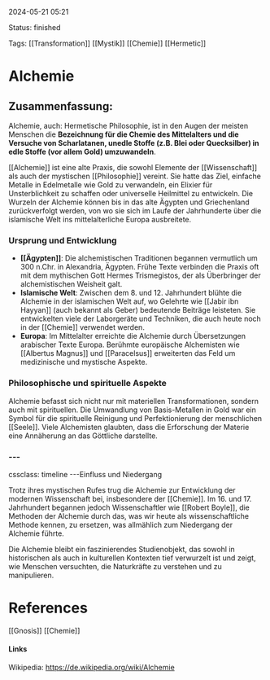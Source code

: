 2024-05-21 05:21

Status: finished

Tags: [[Transformation]] [[Mystik]] [[Chemie]] [[Hermetic]]

# Alchemie

## Zusammenfassung:
Alchemie, auch: Hermetische Philosophie, ist in den Augen der meisten Menschen die **Bezeichnung für die Chemie des Mittelalters und die Versuche von Scharlatanen, unedle Stoffe (z.B. Blei oder Quecksilber) in edle Stoffe (vor allem Gold) umzuwandeln**.

[[Alchemie]] ist eine alte Praxis, die sowohl Elemente der [[Wissenschaft]] als auch der mystischen [[Philosophie]] vereint. Sie hatte das Ziel, einfache Metalle in Edelmetalle wie Gold zu verwandeln, ein Elixier für Unsterblichkeit zu schaffen oder universelle Heilmittel zu entwickeln. Die Wurzeln der Alchemie können bis in das alte Ägypten und Griechenland zurückverfolgt werden, von wo sie sich im Laufe der Jahrhunderte über die islamische Welt ins mittelalterliche Europa ausbreitete.

### Ursprung und Entwicklung

- **[[Ägypten]]**: Die alchemistischen Traditionen begannen vermutlich um 300 n.Chr. in Alexandria, Ägypten. Frühe Texte verbinden die Praxis oft mit dem mythischen Gott Hermes Trismegistos, der als Überbringer der alchemistischen Weisheit galt.
- **Islamische Welt**: Zwischen dem 8. und 12. Jahrhundert blühte die Alchemie in der islamischen Welt auf, wo Gelehrte wie [[Jabir ibn Hayyan]] (auch bekannt als Geber) bedeutende Beiträge leisteten. Sie entwickelten viele der Laborgeräte und Techniken, die auch heute noch in der [[Chemie]] verwendet werden.
- **Europa**: Im Mittelalter erreichte die Alchemie durch Übersetzungen arabischer Texte Europa. Berühmte europäische Alchemisten wie [[Albertus Magnus]] und [[Paracelsus]] erweiterten das Feld um medizinische und mystische Aspekte.

### Philosophische und spirituelle Aspekte

Alchemie befasst sich nicht nur mit materiellen Transformationen, sondern auch mit spirituellen. Die Umwandlung von Basis-Metallen in Gold war ein Symbol für die spirituelle Reinigung und Perfektionierung der menschlichen [[Seele]]. Viele Alchemisten glaubten, dass die Erforschung der Materie eine Annäherung an das Göttliche darstellte.

### ---
cssclass: timeline
---Einfluss und Niedergang

Trotz ihres mystischen Rufes trug die Alchemie zur Entwicklung der modernen Wissenschaft bei, insbesondere der [[Chemie]]. Im 16. und 17. Jahrhundert begannen jedoch Wissenschaftler wie [[Robert Boyle]], die Methoden der Alchemie durch das, was wir heute als wissenschaftliche Methode kennen, zu ersetzen, was allmählich zum Niedergang der Alchemie führte.

Die Alchemie bleibt ein faszinierendes Studienobjekt, das sowohl in historischen als auch in kulturellen Kontexten tief verwurzelt ist und zeigt, wie Menschen versuchten, die Naturkräfte zu verstehen und zu manipulieren.


# References
[[Gnosis]]
[[Chemie]]
#### Links
Wikipedia: https://de.wikipedia.org/wiki/Alchemie